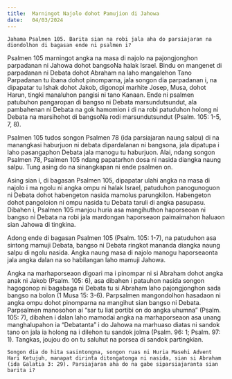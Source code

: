 ```yaml
---
title:  Marningot Najolo dohot Pamujion di Jahowa
date:   04/03/2024
---
```


`Jahama Psalmen 105. Barita sian na robi jala aha do parsiajaran na diondolhon di bagasan ende ni psalmen i?`

Psalmen 105 marningot angka na masa di najolo na pajongjonghon parpadanan ni Jahowa dohot bangsoNa halak Israel. Bindu on mangenet di parpadanan ni Debata dohot Abraham na laho mangalehon Tano Parpadanan tu ibana dohot pinomparna, jala songon dia parpadanan i, na dipapatar tu Ishak dohot Jakob, digonopi marhite Josep, Musa, dohot Harun, tingki manaluhon pangisi ni tano Kanaan. Ende ni psalmen patubuhon pangaropan di bangso ni Debata marsundutsundut, ala pambahenan ni Debata na gok hamomion i di na robi patuduhon holong ni Debata na marsihohot di bangsoNa rodi marsundutsundut (Psalm. 105: 1-5, 7, 8).

Psalmen 105 tudos songon Psalmen 78 (ida parsiajaran naung salpu) di na manangkasi haburjuon ni debata dipardalanan ni bangsona, jala dipatupa i laho pasangaphon Debata jala manogu tu haburjuon. Alai, ndang songon Psalmen 78, Psalmen 105 ndang papatarhon dosa ni nasida diangka naung salpu. Tung asing do na sinangkapan ni ende psalmen on.

Asing sian i, di bagasan Psalmen 105, dipapatar ulahi angka na masa di najolo i ma ngolu ni angka ompu ni halak Israel, patuduhon panogunoguon ni Debata dohot habengeton nasida mamolus parungkilon. Habengeton dohot pangoloion ni ompu nasida tu Debata taruli di angka pasupasu. Dibahen i, Psalmen 105 manjou huria asa mangihuthon haporseoan ni bangso ni Debata na robi jala mardongan haporseaon paimaimahon haluaon sian Jahowa di tingkina.

Adong ende di bagasan Psalmen 105 (Psalm. 105: 1-7), na patuduhon asa sintong mamuji Debata, bangso ni Debata ringkot mananda diangka naung salpu di ngolu nasida. Angka naung masa di najolo manogu haporseaonta jala angka dalan na so habilangan laho mamuji Jahowa.

Angka na marhaporseaon digoari ma i pinompar ni si Abraham dohot angka anak ni Jakob (Psalm. 105: 6), asa dibahen i patauhon nasida songon hagogonop ni bagabaga ni Debata tu si Abraham laho pajongjonghon sada bangso na bolon (1 Musa 15: 3-6). Parpsalmen mangondolhon hasadaon ni angka ompu dohot pinomparna na mangihut sian bangso ni Debata. Parpsalmen manosohon ai “sar tu liat portibi on do angka uhumna” (Psalm. 105: 7), dibahen i dalan laho mamodai angka na marhaporseaon asa unang manghalupahon ia “Debatanta” i do Jahowa na marhuaso diatas ni sandok tano on jala ia holong na i dilehon tu sandok jolma (Psalm. 96: 1; Psalm. 97: 1). Tangkas, joujou do on tu saluhut na porsea di sandok partingkian.

`Songon dia do hita sasintongna, songon ruas ni Huria Masehi Advent Hari Ketujuh, manapat dirinta ditongatonga ni nasida, sian si Abraham (ida Galatia 3: 29). Parsiajaran aha do na gabe siparsiajaranta sian barita i?`